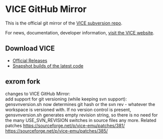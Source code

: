 # VICE GitHub Mirror
This is the official git mirror of the [VICE subversion repo](https://sourceforge.net/p/vice-emu/code/HEAD/tree/).

For news, documentation, developer information, [visit the VICE website](https://vice-emu.sourceforge.io/).

## Download VICE
* [Official Releases](https://vice-emu.sourceforge.io/#download)
* [Snapshot builds of the latest code](https://github.com/VICE-Team/svn-mirror/releases)

## exrom fork

changes to VICE GitHub Mirror:  
add support for git versioning (while keeping svn support):
gensvnversion.sh now determines git hash or the svn rev - whatever the workspace is versioned with.
If no version control is present, gensvnversion.sh generates empty revision string, so there is 
no need for the many USE_SVN_REVISION switches in source files any more.
Related patches
https://sourceforge.net/p/vice-emu/patches/381/
https://sourceforge.net/p/vice-emu/patches/385/

